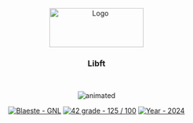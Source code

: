 <div align="center">
  <a>
    <img src="https://www.42mulhouse.fr/wp-content/uploads/2022/06/logo-42-Mulhouse-white.svg" alt="Logo" width="192" height="80">
  </a>

  <h3 align="center">Libft</h3>
</div>
</br>

<p align="center">
  <img src="https://media1.tenor.com/m/ZCFNvmnn9s4AAAAC/dan-da-dan-dandadan.gif" alt="animated" />
</p>

<div id="top"></div>

<div align="center">
	<a href="https://github.com/Blaeste/libft" title="My repo"><img src="https://img.shields.io/static/v1?label=Blaeste&message=Libft&color=blue&logo=github&style=for-the-badge" alt="Blaeste - GNL"></a>
	<a href="https://"><img src="https://img.shields.io/badge/42_grade-125_%2F_100-2ea44f?style=for-the-badge" alt="42 grade - 125 / 100"></a>
	<a href="https://"><img src="https://img.shields.io/badge/Year-2024-ffad9b?style=for-the-badge" alt="Year - 2024"></a>
</div>
